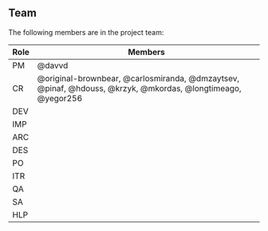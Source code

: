 ## Team

The following members are in the project team:

Role | Members
---|---
PM | @davvd
CR | @original-brownbear, @carlosmiranda, @dmzaytsev, @pinaf, @hdouss, @krzyk, @mkordas, @longtimeago, @yegor256
DEV | 
IMP | 
ARC | 
DES | 
PO | 
ITR | 
QA | 
SA | 
HLP | 
